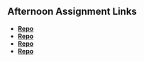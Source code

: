 ## Afternoon Assignment Links

* **[Repo](https://github.com/acaptainb/sport-betting)**
* **[Repo](https://github.com/acaptainb/Ice-cream-parlor)**
* **[Repo](https://github.com/acaptainb/js)**
* **[Repo](https://github.com/Bigdaddyjo10/boosmonster)**
